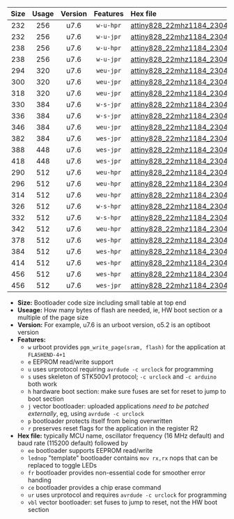 |Size|Usage|Version|Features|Hex file|
|:-:|:-:|:-:|:-:|:--|
|232|256|u7.6|`w-u-hpr`|[attiny828_22mhz1184_230400bps_ur.hex](https://raw.githubusercontent.com/stefanrueger/urboot/main/attiny828_22mhz1184_230400bps_ur.hex)|
|232|256|u7.6|`w-u-jpr`|[attiny828_22mhz1184_230400bps_ur_vbl.hex](https://raw.githubusercontent.com/stefanrueger/urboot/main/attiny828_22mhz1184_230400bps_ur_vbl.hex)|
|238|256|u7.6|`w-u-hpr`|[attiny828_22mhz1184_230400bps_lednop_ur.hex](https://raw.githubusercontent.com/stefanrueger/urboot/main/attiny828_22mhz1184_230400bps_lednop_ur.hex)|
|238|256|u7.6|`w-u-jpr`|[attiny828_22mhz1184_230400bps_lednop_ur_vbl.hex](https://raw.githubusercontent.com/stefanrueger/urboot/main/attiny828_22mhz1184_230400bps_lednop_ur_vbl.hex)|
|294|320|u7.6|`weu-jpr`|[attiny828_22mhz1184_230400bps_ee_ur_vbl.hex](https://raw.githubusercontent.com/stefanrueger/urboot/main/attiny828_22mhz1184_230400bps_ee_ur_vbl.hex)|
|300|320|u7.6|`weu-jpr`|[attiny828_22mhz1184_230400bps_ee_lednop_ur_vbl.hex](https://raw.githubusercontent.com/stefanrueger/urboot/main/attiny828_22mhz1184_230400bps_ee_lednop_ur_vbl.hex)|
|318|320|u7.6|`weu-jpr`|[attiny828_22mhz1184_230400bps_ee_lednop_fr_ur_vbl.hex](https://raw.githubusercontent.com/stefanrueger/urboot/main/attiny828_22mhz1184_230400bps_ee_lednop_fr_ur_vbl.hex)|
|330|384|u7.6|`w-s-jpr`|[attiny828_22mhz1184_230400bps_vbl.hex](https://raw.githubusercontent.com/stefanrueger/urboot/main/attiny828_22mhz1184_230400bps_vbl.hex)|
|336|384|u7.6|`w-s-jpr`|[attiny828_22mhz1184_230400bps_lednop_vbl.hex](https://raw.githubusercontent.com/stefanrueger/urboot/main/attiny828_22mhz1184_230400bps_lednop_vbl.hex)|
|346|384|u7.6|`weu-jpr`|[attiny828_22mhz1184_230400bps_ee_lednop_fr_ce_ur_vbl.hex](https://raw.githubusercontent.com/stefanrueger/urboot/main/attiny828_22mhz1184_230400bps_ee_lednop_fr_ce_ur_vbl.hex)|
|382|384|u7.6|`wes-jpr`|[attiny828_22mhz1184_230400bps_ee_vbl.hex](https://raw.githubusercontent.com/stefanrueger/urboot/main/attiny828_22mhz1184_230400bps_ee_vbl.hex)|
|388|448|u7.6|`wes-jpr`|[attiny828_22mhz1184_230400bps_ee_lednop_vbl.hex](https://raw.githubusercontent.com/stefanrueger/urboot/main/attiny828_22mhz1184_230400bps_ee_lednop_vbl.hex)|
|418|448|u7.6|`wes-jpr`|[attiny828_22mhz1184_230400bps_ee_lednop_fr_vbl.hex](https://raw.githubusercontent.com/stefanrueger/urboot/main/attiny828_22mhz1184_230400bps_ee_lednop_fr_vbl.hex)|
|290|512|u7.6|`weu-hpr`|[attiny828_22mhz1184_230400bps_ee_ur.hex](https://raw.githubusercontent.com/stefanrueger/urboot/main/attiny828_22mhz1184_230400bps_ee_ur.hex)|
|296|512|u7.6|`weu-hpr`|[attiny828_22mhz1184_230400bps_ee_lednop_ur.hex](https://raw.githubusercontent.com/stefanrueger/urboot/main/attiny828_22mhz1184_230400bps_ee_lednop_ur.hex)|
|314|512|u7.6|`weu-hpr`|[attiny828_22mhz1184_230400bps_ee_lednop_fr_ur.hex](https://raw.githubusercontent.com/stefanrueger/urboot/main/attiny828_22mhz1184_230400bps_ee_lednop_fr_ur.hex)|
|326|512|u7.6|`w-s-hpr`|[attiny828_22mhz1184_230400bps.hex](https://raw.githubusercontent.com/stefanrueger/urboot/main/attiny828_22mhz1184_230400bps.hex)|
|332|512|u7.6|`w-s-hpr`|[attiny828_22mhz1184_230400bps_lednop.hex](https://raw.githubusercontent.com/stefanrueger/urboot/main/attiny828_22mhz1184_230400bps_lednop.hex)|
|342|512|u7.6|`weu-hpr`|[attiny828_22mhz1184_230400bps_ee_lednop_fr_ce_ur.hex](https://raw.githubusercontent.com/stefanrueger/urboot/main/attiny828_22mhz1184_230400bps_ee_lednop_fr_ce_ur.hex)|
|378|512|u7.6|`wes-hpr`|[attiny828_22mhz1184_230400bps_ee.hex](https://raw.githubusercontent.com/stefanrueger/urboot/main/attiny828_22mhz1184_230400bps_ee.hex)|
|384|512|u7.6|`wes-hpr`|[attiny828_22mhz1184_230400bps_ee_lednop.hex](https://raw.githubusercontent.com/stefanrueger/urboot/main/attiny828_22mhz1184_230400bps_ee_lednop.hex)|
|414|512|u7.6|`wes-hpr`|[attiny828_22mhz1184_230400bps_ee_lednop_fr.hex](https://raw.githubusercontent.com/stefanrueger/urboot/main/attiny828_22mhz1184_230400bps_ee_lednop_fr.hex)|
|456|512|u7.6|`wes-hpr`|[attiny828_22mhz1184_230400bps_ee_lednop_fr_ce.hex](https://raw.githubusercontent.com/stefanrueger/urboot/main/attiny828_22mhz1184_230400bps_ee_lednop_fr_ce.hex)|
|456|512|u7.6|`wes-jpr`|[attiny828_22mhz1184_230400bps_ee_lednop_fr_ce_vbl.hex](https://raw.githubusercontent.com/stefanrueger/urboot/main/attiny828_22mhz1184_230400bps_ee_lednop_fr_ce_vbl.hex)|

- **Size:** Bootloader code size including small table at top end
- **Useage:** How many bytes of flash are needed, ie, HW boot section or a multiple of the page size
- **Version:** For example, u7.6 is an urboot version, o5.2 is an optiboot version
- **Features:**
  + `w` urboot provides `pgm_write_page(sram, flash)` for the application at `FLASHEND-4+1`
  + `e` EEPROM read/write support
  + `u` uses urprotocol requiring `avrdude -c urclock` for programming
  + `s` uses skeleton of STK500v1 protocol; `-c urclock` and `-c arduino` both work
  + `h` hardware boot section: make sure fuses are set for reset to jump to boot section
  + `j` vector bootloader: uploaded applications *need to be patched externally*, eg, using `avrdude -c urclock`
  + `p` bootloader protects itself from being overwritten
  + `r` preserves reset flags for the application in the register R2
- **Hex file:** typically MCU name, oscillator frequency (16 MHz default) and baud rate (115200 default) followed by
  + `ee` bootloader supports EEPROM read/write
  + `lednop` "template" bootloader contains `mov rx,rx` nops that can be replaced to toggle LEDs
  + `fr` bootloader provides non-essential code for smoother error handing
  + `ce` bootloader provides a chip erase command
  + `ur` uses urprotocol and requires `avrdude -c urclock` for programming
  + `vbl` vector bootloader: set fuses to jump to reset, not the HW boot section
